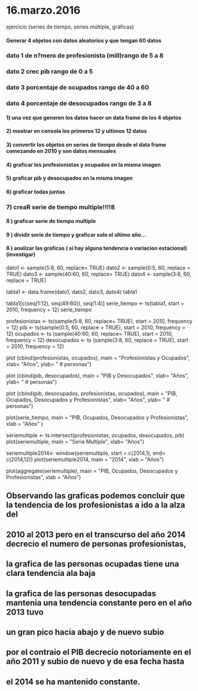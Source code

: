 # 16.marzo.2016
ejercicio (series de tiempo, series múltiple, gráficas)

#### Generar 4 objetos con datos aleatorios y que tengan 60 datos
### dato 1 de n?mero de profesionista (mill)rango de 5 a 8
### dato 2 crec pib rango de 0 a 5
### dato 3 porcentaje de ocupados rango de 40 a 60
### dato 4 porcentaje de desocupados rango de 3 a 8
#### 1) una vez que generen los datos hacer un data frame de los 4 objetos
#### 2) mostrar en consola los primeros 12 y ultimos 12 datos
#### 3) convertir los objetos en series de tiempo desde el data frame comezando en 2010 y son datos mensuales
#### 4) graficar los profesionistas y ocupados en la misma imagen
#### 5) graficar pib y desocupados en la misma imagen
#### 6) graficar todas juntas
### 7) creaR serie de tiempo multiple!!!!8
#### 8 ) graficar serie de tiempo multiple 
#### 9 ) dividir serie de tiempo y graficar solo el ultimo año...
#### 8 ) analizar las graficas ( si hay alguna tendencia o variacion estacional) (investigar)

dato1 <- sample(5:8, 60, replace= TRUE)
dato2 <- sample(0:5, 60, replace = TRUE)
dato3 <- sample(40:60, 60, replace= TRUE)
dato4 <- sample(3:8, 60, replace = TRUE)

tabla1 <- data.frame(dato1, dato2, dato3, dato4)
tabla1

tabla1[c(seq(1:12), seq(49:60)), seq(1:4)]
serie_tiempo <- ts(tabla1, start = 2010, frequency = 12)
serie_tiempo

profesionistas <- ts(sample(5:8, 60, replace= TRUE), start = 2010, frequency = 12)
pib <- ts(sample(0:5, 60, replace = TRUE), start = 2010, frequency = 12)
ocupados <- ts (sample(40:60, 60, replace= TRUE), start = 2010, frequency = 12)
desocupados <- ts (sample(3:8, 60, replace = TRUE), start = 2010, frequency = 12)

plot (cbind(profesionistas, ocupados), main = "Profesionistas y Ocupados", xlab= "Años", ylab= " # personas")

plot (cbind(pib, desocupados), main = "PIB y Desocupados", xlab= "Años", ylab= " # personas")

plot (cbind(pib, desocupados, profesionistas, ocupados), main = "PIB, Ocupados, Desocupados y Profesionistas", xlab= "Años", ylab= " # personas")

plot(serie_tiempo, main = "PIB, Ocupados, Desocupados y Profesionistas", xlab = "Años" )

seriemultiple <- ts.intersect(profesionistas, ocupados, desocupados, pib)
plot(seriemultiple, main = "Serie Multiple", xlab= "Años")

seriemultiple2014<- window(seriemultiple, start = c(2014,1), end= c(2014,12))
plot(seriemultiple2014, main = "2014", xlab = "Años")

plot(aggregate(seriemultiple), main = "PIB, Ocupados, Desocupados y Profesionistas", xlab = "Años")

## Observando las graficas podemos concluir que la tendencia de los profesionistas a ido a la alza del
## 2010 al 2013 pero en el transcurso del año 2014 decrecio el numero de personas profesionistas,
## la grafica de las personas ocupadas tiene una clara tendencia ala baja
## la grafica de las personas desocupadas mantenia una tendencia constante pero en el año 2013 tuvo
## un gran pico hacia abajo y de nuevo subio
## por el contraio el PIB decrecio notoriamente en el año 2011 y subio de nuevo y de esa fecha hasta
## el 2014 se ha mantenido constante.
